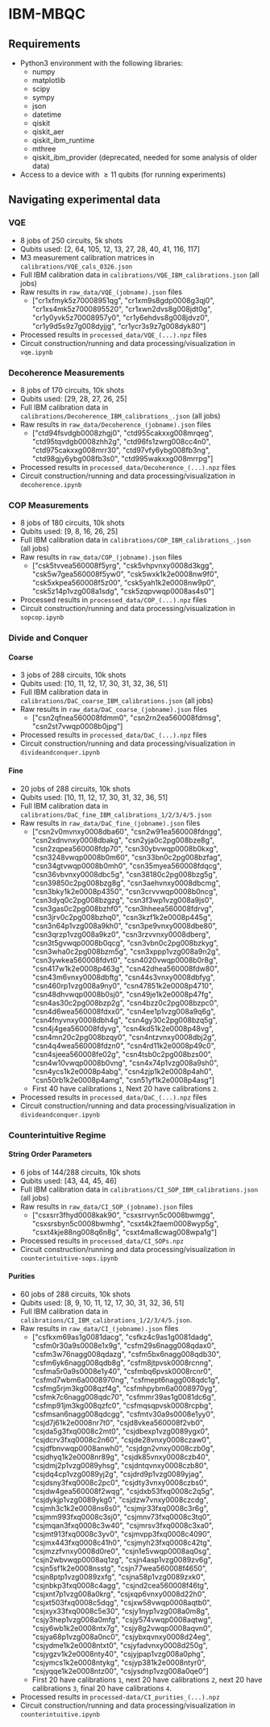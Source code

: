 # IBM-MBQC

## Requirements
- Python3 environment with the following libraries:
    - numpy
    - matplotlib
    - scipy
    - sympy
    - json
    - datetime
    - qiskit
    - qiskit_aer
    - qiskit_ibm_runtime
    - mthree
    - qiskit_ibm_provider (deprecated, needed for some analysis of older data)
- Access to a device with $\geq 11$ qubits (for running experiments)

## Navigating experimental data

### VQE
- 8 jobs of 250 circuits, 5k shots
- Qubits used: [2, 64, 105, 12, 13, 27, 28, 40, 41, 116, 117]
- M3 measurement calibration matrices in `calibrations/VQE_cals_0326.json`
- Full IBM calibration data in `calibrations/VQE_IBM_calibrations.json` (all jobs)
- Raw results in `raw_data/VQE_(jobname).json` files
    - ["cr1xfmyk5z70008951qg", "cr1xm9s8gdp0008g3qj0", "cr1xs4mk5z7000895520", "cr1xwn2dvs8g008jdt0g", "cr1y0yvk5z70008957y0", "cr1y6ehdvs8g008jdvz0", "cr1y9d5s9z7g008dyjjg", "cr1ycr3s9z7g008dyk80"]
- Processed results in `processed_data/VQE_(...).npz` files
- Circuit construction/running and data processing/visualization in `vqe.ipynb`

### Decoherence Measurements
- 8 jobs of 170 circuits, 10k shots
- Qubits used: [29, 28, 27, 26, 25]
- Full IBM calibration data in `calibrations/Decoherence_IBM_calibrations_.json` (all jobs)
- Raw results in `raw_data/Decoherence_(jobname).json` files
    - ["ctd94fsvdgb0008zhgj0", "ctd955cakxxg008mrqeg", "ctd95tqvdgb0008zhh2g", "ctd96fs1zwrg008cc4n0", "ctd975cakxxg008mrr30", "ctd97vfy6ybg008fb3ng", "ctd98gjy6ybg008fb3s0", "ctd995wakxxg008mrrpg"] 
- Processed results in `processed_data/Decoherence_(...).npz` files
- Circuit construction/running and data processing/visualization in `decoherence.ipynb`

### COP Measurements
- 8 jobs of 180 circuits, 10k shots
- Qubits used: [9, 8, 16, 26, 25]
- Full IBM calibration data in `calibrations/COP_IBM_calibrations_.json` (all jobs)
- Raw results in `raw_data/COP_(jobname).json` files
    - ["csk5tvvea560008f5yrg", "csk5vhpvnxy0008d3kgg", "csk5w7gea560008f5yw0", "csk5wxk1k2e0008nw9f0", "csk5xkpea560008f5z00", "csk5yah1k2e0008nw9p0", "csk5z14p1vzg008a1sdg", "csk5zqpvwqp0008as4s0"]
- Processed results in `processed_data/COP_(...).npz` files
- Circuit construction/running and data processing/visualization in `sopcop.ipynb`

### Divide and Conquer
#### Coarse
- 3 jobs of 288 circuits, 10k shots
- Qubits used: [10, 11, 12, 17, 30, 31, 32, 36, 51]
- Full IBM calibration data in `calibrations/DaC_coarse_IBM_calibrations.json` (all jobs)
- Raw results in `raw_data/DaC_coarse_(jobname).json` files
    - ["csn2qfnea560008fdmm0", "csn2rn2ea560008fdmsg", "csn2st7vwqp0008b0jpg"]
- Processed results in `processed_data/DaC_(...).npz` files
- Circuit construction/running and data processing/visualization in `divideandconquer.ipynb`

#### Fine
- 20 jobs of 288 circuits, 10k shots
- Qubits used: [10, 11, 12, 17, 30, 31, 32, 36, 51]
- Full IBM calibration data in `calibrations/DaC_fine_IBM_calibrations_1/2/3/4/5.json`
- Raw results in `raw_data/DaC_fine_(jobname).json` files
    - ["csn2v0mvnxy0008dba60", "csn2w91ea560008fdngg", "csn2xdnvnxy0008dbakg", "csn2yja0c2pg008bze8g", "csn2zqpea560008fdp70", "csn30ybvwqp0008b0kxg", "csn3248vwqp0008b0m60", "csn33bn0c2pg008bzfag", "csn34gtvwqp0008b0mh0", "csn35myea560008fdqcg", "csn36vbvnxy0008dbc5g", "csn38180c2pg008bzg5g", "csn39850c2pg008bzg8g", "csn3aehvnxy0008dbcmg", "csn3bky1k2e0008p4350", "csn3crvvwqp0008b0ncg", "csn3dyq0c2pg008bzgzg", "csn3f3wp1vzg008a9js0", "csn3gas0c2pg008bzhf0", "csn3hheea560008fdrvg", "csn3jrv0c2pg008bzhq0", "csn3kzf1k2e0008p445g", "csn3n64p1vzg008a9kh0", "csn3pe9vnxy0008dbe80", "csn3qrzp1vzg008a9kz0", "csn3rzvvnxy0008dberg", "csn3t5gvwqp0008b0qcg", "csn3vbn0c2pg008bzkyg", "csn3wha0c2pg008bzm5g", "csn3xppp1vzg008a9n2g", "csn3ywkea560008fdvt0", "csn4020vwqp0008b0r8g", "csn417w1k2e0008p463g", "csn42dhea560008fdw80", "csn43m6vnxy0008dbftg", "csn44s3vnxy0008dbfyg", "csn460rp1vzg008a9ny0", "csn47851k2e0008p4710", "csn48dhvwqp0008b0sj0", "csn49je1k2e0008p47fg", "csn4as30c2pg008bzp2g", "csn4bzz0c2pg008bzpc0", "csn4d6wea560008fdxx0", "csn4ee1p1vzg008a9q6g", "csn4fnyvnxy0008dbh4g", "csn4gy30c2pg008bzq5g", "csn4j4gea560008fdyvg", "csn4kd51k2e0008p48vg", "csn4mn20c2pg008bzqy0", "csn4ntzvnxy0008dbj2g", "csn4q4wea560008fdzn0", "csn4rd11k2e0008p49c0", "csn4sjeea560008fe02g", "csn4tsb0c2pg008bzs00", "csn4w10vwqp0008b0vng", "csn4x74p1vzg008a9sh0", "csn4ycs1k2e0008p4abg", "csn4zjp1k2e0008p4ah0", "csn50rb1k2e0008p4amg", "csn51yf1k2e0008p4asg"]
    - First 40 have calibrations `1`, Next 20 have calibrations `2`.
- Processed results in `processed_data/DaC_(...).npz` files
- Circuit construction/running and data processing/visualization in `divideandconquer.ipynb`

### Counterintuitive Regime
#### String Order Parameters
- 6 jobs of 144/288 circuits, 10k shots
- Qubits used: [43, 44, 45, 46]
- Full IBM calibration data in `calibrations/CI_SOP_IBM_calibrations.json` (all jobs)
- Raw results in `raw_data/CI_SOP_(jobname).json` files
    - ["csxsrr3fhyd0008kak90", "csxsrrvyn5c0008bwmgg", "csxsrsbyn5c0008bwmhg", "csxt4k2faem0008wyp5g", "csxt4kje88ng008q6n8g", "csxt4ma8cwag008wpa1g"]
- Processed results in `processed_data/CI_SOPs.npz`
- Circuit construction/running and data processing/visualization in `counterintuitive-sops.ipynb`

#### Purities
- 60 jobs of 288 circuits, 10k shots
- Qubits used: [8, 9, 10, 11, 12, 17, 30, 31, 32, 36, 51]
- Full IBM calibration data in `calibrations/CI_IBM_calibrations_1/2/3/4/5.json`. 
- Raw results in `raw_data/CI_(jobname).json` files
    - ["csfkxm69as1g0081dacg", "csfkz4c9as1g0081dadg", "csfm0r30a9s0008e1x9g", "csfm29s6nagg008qdax0", "csfm3w76nagg008qdazg", "csfm5bx6nagg008qdb30", "csfm6yk6nagg008qdb8g", "csfm8jtpvsk0008rcnng", "csfma5r0a9s0008e1y40", "csfmbq6pvsk0008rcnr0", "csfmd7wbm6a0008970ng", "csfmept6nagg008qdc1g", "csfmg5rjm3kg008qzf4g", "csfmhpybm6a0008970yg", "csfmk7c6nagg008qdc70", "csfmmr39as1g0081dc6g", "csfmp91jm3kg008qzfc0", "csfmqsqpvsk0008rcpbg", "csfmsan6nagg008qdcgg", "csfmtv30a9s0008e1yy0", "csjd7j61k2e0008nr7t0", "csjd8vkea560008f2vb0", "csjda5g3fxq0008c2mt0", "csjdbexp1vzg0089ygx0", "csjdcrv3fxq0008c2n60", "csjde28vnxy0008czaw0", "csjdfbnvwqp0008anwh0", "csjdgn2vnxy0008czb0g", "csjdhyq1k2e0008nr89g", "csjdk85vnxy0008czb40", "csjdmj2p1vzg0089yhsg", "csjdntqvnxy0008czb80", "csjdq4cp1vzg0089yj2g", "csjdrd9p1vzg0089yjag", "csjdsny3fxq0008c2pc0", "csjdty3vnxy0008czbs0", "csjdw4gea560008f2wqg", "csjdxb53fxq0008c2q5g", "csjdykjp1vzg0089ykg0", "csjdzw7vnxy0008czcdg", "csjmh3c1k2e0008ns6s0", "csjmjr33fxq0008c3r6g", "csjmm993fxq0008c3sj0", "csjmnv73fxq0008c3tq0", "csjmqan3fxq0008c3w40", "csjmrsv3fxq0008c3xa0", "csjmt913fxq0008c3yv0", "csjmvpp3fxq0008c4090", "csjmx443fxq0008c41h0", "csjmyh23fxq0008c42tg", "csjmzzfvnxy0008d0re0", "csjn1e5vwqp0008aq0sg", "csjn2wbvwqp0008aq1zg", "csjn4asp1vzg0089zv6g", "csjn5sf1k2e0008nsstg", "csjn77wea560008f4650", "csjn8ptp1vzg0089zxfg", "csjna58p1vzg0089zxk0", "csjnbkp3fxq0008c4agg", "csjnd2cea560008f46tg", "csjxnt7p1vzg008a0krg", "csjxqp6vnxy0008d22h0", "csjxt503fxq0008c5dqg", "csjxw58vwqp0008aqtb0", "csjxyx33fxq0008c5e30", "csjy1nyp1vzg008a0m8g", "csjy3hep1vzg008a0mfg", "csjy574vwqp0008aqtwg", "csjy6wb1k2e0008ntx7g", "csjy8g2vwqp0008aqvn0", "csjya68p1vzg008a0nc0", "csjybxqvnxy0008d24eg", "csjydme1k2e0008ntxt0", "csjyfadvnxy0008d250g", "csjygzv1k2e0008nty40", "csjyjpap1vzg008a0phg", "csjymcs1k2e0008ntykg", "csjyp381k2e0008ntyr0", "csjyqqe1k2e0008ntz00", "csjysdnp1vzg008a0qe0"]
    - First 20 have calibrations `1`, next 20 have calibrations `2`, next 20 have calibrations `3`, final 20 have calibrations `4`.
- Processed results in `processed-data/CI_purities_(...).npz`
- Circuit construction/running and data processing/visualization in `counterintuitive.ipynb`